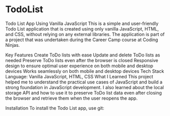 # TodoList
Todo List App Using Vanilla JavaScript
This is a simple and user-friendly Todo List application that is created using only vanilla JavaScript, HTML, and CSS, without relying on any external libraries. The application is part of a project that was undertaken during the Career Camp course at Coding Ninjas.

Key Features
Create ToDo lists with ease
Update and delete ToDo lists as needed
Preserve ToDo lists even after the browser is closed
Responsive design to ensure optimal user experience on both mobile and desktop devices
Works seamlessly on both mobile and desktop devices
Tech Stack
Language: Vanilla JavaScript, HTML, CSS
What I Learned
This project helped me to understand the practical use cases of JavaScript and build a strong foundation in JavaScript development. I also learned about the local storage API and how to use it to preserve ToDo list data even after closing the browser and retrieve them when the user reopens the app.

Installation
To install the Todo List app, use git:

